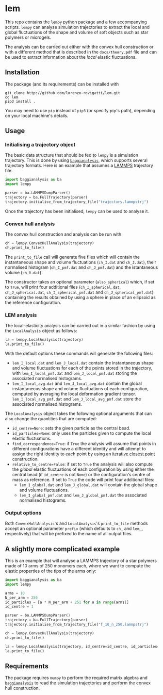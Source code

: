 # lem

This repo contains the `lempy` python package and a few accompanying scripts. `lempy` can analyse simulation trajectories to extract the local and global fluctuations of the shape and volume of soft objects such as star polymers or microgels.

The analysis can be carried out either with the convex hull construction or with a different method that is described in the `docs/theory.pdf` file and can be used to extract information about the *local* elastic fluctuations.

## Installation

The package (and its requirements) can be installed with 

```
git clone http://github.com/lorenzo-rovigatti/lem.git
cd lem
pip3 install .
```

You may need to use `pip` instead of `pip3` (or specify `pip`'s path), depending on your local machine's details.

## Usage

### Initialising a trajectory object

The basic data structure that should be fed to `lempy` is a simulation trajectory. This is done by using [`baggianalysis`](https://github.com/lorenzo-rovigatti/baggianalysis), which supports several trajectory formats. Here is an example that assumes a [LAMMPS](https://lammps.sandia.gov/) trajectory file:

```Python
import baggianalysis as ba
import lempy

parser = ba.LAMMPSDumpParser()
trajectory = ba.FullTrajectory(parser)
trajectory.initialise_from_trajectory_file("trajectory.lammpstrj")
```

Once the trajectory has been initialised, `lempy` can be used to analyse it. 

### Convex hull analysis

The convex hull construction and analysis can be run with

```Python
ch = lempy.ConvexHullAnalysis(trajectory)
ch.print_to_file()
```

The `print_to_file` call will generate five files which will contain the instantaneous shape and volume fluctuations (`ch_I.dat` and `ch_J.dat`), their normalised histogram (`ch_I_pmf.dat` and `ch_J_pmf.dat`) and the istantaneous volume (`ch_V.dat`).

The constructor takes an optional parameter (`also_spherical`) which, if set to `True`, will print four additional files (`ch_I_spherical.dat`, `ch_J_spherical.dat`, `ch_I_spherical_pmf.dat` and `ch_J_spherical_pmf.dat`) containing the results obtained by using a sphere in place of an ellipsoid as the reference configuration. 

### LEM analysis

The local-elasticity analysis can be carried out in a similar fashion by using the `LocalAnalysis` object as follows:

```Python
la = lempy.LocalAnalysis(trajectory)
la.print_to_file()
```

With the default options these commands will generate the following files:
* `lem_I_local.dat` and `lem_J_local.dat` contain the instantaneous shape and volume fluctuations for each of the points stored in the trajectory, with `lem_I_local_pmf.dat` and `lem_J_local_pmf.dat` storing the associated normalised histograms.
* `lem_I_local_avg.dat` and `lem_J_local_avg.dat` contain the global instantaneous shape and volume fluctuations of each configuration, computed by averaging the local deformation gradient tensor. `lem_I_local_avg_pmf.dat` and `lem_J_local_avg_pmf.dat` store the associated normalised histograms.
	
The `LocalAnalysis` object takes the following optional arguments that can also change the quantities that are computed:
* `id_centre=None`: sets the given particle as the central bead.
* `id_particles=None`: only uses the particles given to compute the local elastic fluctuations.
* `find_correspondence=True`: if `True` the analysis will assume that points in different configurations have a different identity and will attempt to assign the right identity to each point by using an [iterative closest point](https://en.wikipedia.org/wiki/Iterative_closest_point) construction.
* `relative_to_centre=False`: if set to `True` the analysis will also compute the *global* elastic fluctuations of each configuration by using either the central bead (if `id_centre` is not `None`) or the configuration's centre of mass as reference. If set to `True` the code will print four additional files:
	* `lem_I_global.dat` and `lem_J_global.dat` will contain the global shape and volume fluctuations.
	* `lem_I_global_pmf.dat` and `lem_J_global_pmf.dat` the associated normalised histograms.
	
### Output options

Both `ConvexHullAnalysis`'s and `LocalAnalysis`'s `print_to_file` methods accept an optional parameter `prefix` (which defaults to `ch_` and `lem_`, respectively) that will be prefixed to the name of all output files.

## A slightly more complicated example

This is an example that will analyse a LAMMPS trajectory of a star polymers made of 10 arms of 250 monomers each, where we want to compute the elastic properties of the tips of the arms only:  

```Python
import baggianalysis as ba
import lempy

arms = 10
N_per_arm = 250
id_particles = [a * N_per_arm + 251 for a in range(arms)]
id_centre = 1

parser = ba.LAMMPSDumpParser()
trajectory = ba.FullTrajectory(parser)
trajectory.initialise_from_trajectory_file("f_10_n_250.lammpstrj")

ch = lempy.ConvexHullAnalysis(trajectory)
ch.print_to_file()

la = lempy.LocalAnalysis(trajectory, id_centre=id_centre, id_particles=id_particles, find_correspondence=True, relative_to_centre=True)
la.print_to_file()
```

## Requirements

The package requires `numpy` to perform the required matrix algebra and [`baggianalysis`](https://github.com/lorenzo-rovigatti/baggianalysis) to read the simulation trajectories and perform the convex hull construction. 
